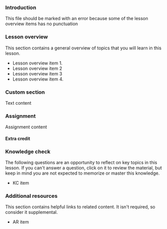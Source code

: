 ### Introduction

This file should be marked with an error because some of the lesson overview items has no punctuation

### Lesson overview

This section contains a general overview of topics that you will learn in this lesson.

- Lesson overview item 1.
- Lesson overview item 2
- Lesson overview item 3
- Lesson overview item 4.

### Custom section

Text content

### Assignment

<div class="lesson-content__panel" markdown="1">

Assignment content

#### Extra credit

</div>

### Knowledge check

The following questions are an opportunity to reflect on key topics in this lesson. If you can't answer a question, click on it to review the material, but keep in mind you are not expected to memorize or master this knowledge.

- KC item

### Additional resources

This section contains helpful links to related content. It isn't required, so consider it supplemental.

- AR item
